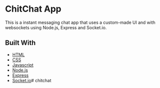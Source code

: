 # ChitChat App

This is a instant messaging chat app that uses a custom-made UI and with websockets using Node.js, Express and Socket.io.

## Built With

* [HTML](https://developer.mozilla.org/en-US/docs/Web/HTML)
* [CSS](https://developer.mozilla.org/en-US/docs/Web/CSS)
* [Javascript](https://developer.mozilla.org/en-US/docs/Web/JavaScript)
* [Node.js](https://nodejs.org/)
* [Express](https://expressjs.com/)
* [Socket.io](https://socket.io/)# chitchat
